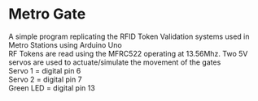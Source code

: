 # Metro Gate
A simple program replicating the RFID Token Validation systems used in Metro Stations using Arduino Uno  
RF Tokens are read using the MFRC522 operating at 13.56Mhz. Two 5V servos are used to actuate/simulate the movement of the gates  
Servo 1 = digital pin 6  
Servo 2 = digital pin 7  
Green LED = digital pin 13  
